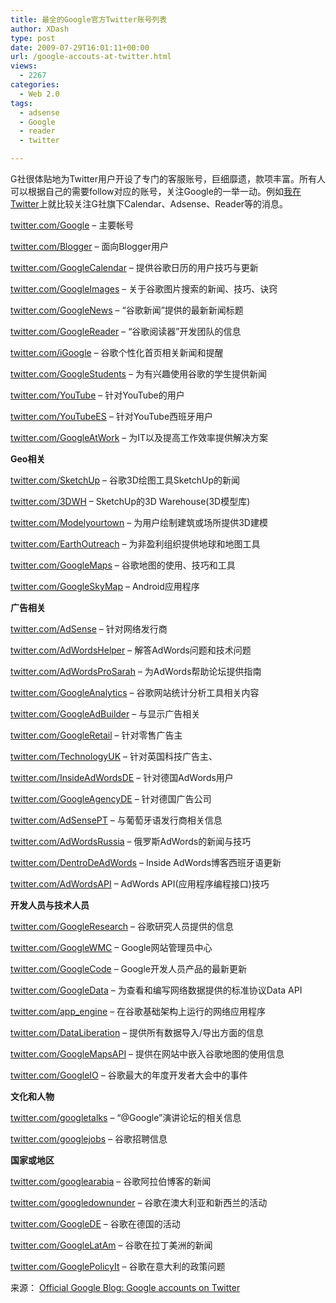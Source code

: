 ```yaml
---
title: 最全的Google官方Twitter账号列表
author: XDash
type: post
date: 2009-07-29T16:01:11+00:00
url: /google-accouts-at-twitter.html
views:
  - 2267
categories:
  - Web 2.0
tags:
  - adsense
  - Google
  - reader
  - twitter

---
```

G社很体贴地为Twitter用户开设了专门的客服账号，巨细靡遗，款项丰富。所有人可以根据自己的需要follow对应的账号，关注Google的一举一动。例如<a href="http://twitter.com/xdash" target="_blank">我在Twitter</a>上就比较关注G社旗下Calendar、Adsense、Reader等的消息。

<a href="http://twitter.com/Google" target="_blank">twitter.com/Google</a> &#8211; 主要帐号

<a href="http://twitter.com/Blogger" target="_blank">twitter.com/Blogger</a> &#8211; 面向Blogger用户

<a href="http://twitter.com/GoogleCalendar" target="_blank">twitter.com/GoogleCalendar</a> &#8211; 提供谷歌日历的用户技巧与更新

<a href="http://twitter.com/GoogleImages" target="_blank">twitter.com/GoogleImages</a> &#8211; 关于谷歌图片搜索的新闻、技巧、诀窍

<a href="http://twitter.com/GoogleNews" target="_blank">twitter.com/GoogleNews</a> &#8211; “谷歌新闻”提供的最新新闻标题

<a href="http://twitter.com/GoogleReader" target="_blank">twitter.com/GoogleReader</a> &#8211; “谷歌阅读器”开发团队的信息

<a href="http://twitter.com/iGoogle" target="_blank">twitter.com/iGoogle</a> &#8211; 谷歌个性化首页相关新闻和提醒

<!--more-->

<a href="http://twitter.com/GoogleStudents" target="_blank">twitter.com/GoogleStudents</a> &#8211; 为有兴趣使用谷歌的学生提供新闻

<a href="http://twitter.com/YouTube" target="_blank">twitter.com/YouTube</a> &#8211; 针对YouTube的用户

<a href="http://twitter.com/YouTubeES" target="_blank">twitter.com/YouTubeES</a> &#8211; 针对YouTube西班牙用户

<a href="http://twitter.com/GoogleAtWork" target="_blank">twitter.com/GoogleAtWork</a> &#8211; 为IT以及提高工作效率提供解决方案

**Geo相关**

<a href="http://twitter.com/SketchUp" target="_blank">twitter.com/SketchUp</a> &#8211; 谷歌3D绘图工具SketchUp的新闻

<a href="http://twitter.com/3DWH" target="_blank">twitter.com/3DWH</a> &#8211; SketchUp的3D Warehouse(3D模型库)

<a href="http://twitter.com/Modelyourtown" target="_blank">twitter.com/Modelyourtown</a> &#8211; 为用户绘制建筑或场所提供3D建模

<a href="http://twitter.com/EarthOutreach" target="_blank">twitter.com/EarthOutreach</a> &#8211; 为非盈利组织提供地球和地图工具

<a href="http://twitter.com/GoogleMaps" target="_blank">twitter.com/GoogleMaps</a> &#8211; 谷歌地图的使用、技巧和工具

<a href="http://twitter.com/GoogleSkyMap" target="_blank">twitter.com/GoogleSkyMap</a> &#8211; Android应用程序

**广告相关**

<a href="http://twitter.com/AdSense" target="_blank">twitter.com/AdSense</a> &#8211; 针对网络发行商

<a href="http://twitter.com/AdWordsHelper" target="_blank">twitter.com/AdWordsHelper</a> &#8211; 解答AdWords问题和技术问题

<a href="http://twitter.com/AdWordsProSarah" target="_blank">twitter.com/AdWordsProSarah</a> &#8211; 为AdWords帮助论坛提供指南

<a href="http://twitter.com/GoogleAnalytics" target="_blank">twitter.com/GoogleAnalytics</a> &#8211; 谷歌网站统计分析工具相关内容

<a href="http://twitter.com/GoogleAdBuilder" target="_blank">twitter.com/GoogleAdBuilder</a> &#8211; 与显示广告相关

<a href="http://twitter.com/GoogleRetail" target="_blank">twitter.com/GoogleRetail</a> &#8211; 针对零售广告主

<a href="http://twitter.com/TechnologyUK" target="_blank">twitter.com/TechnologyUK</a> &#8211; 针对英国科技广告主、

<a href="http://twitter.com/InsideAdWordsDE" target="_blank">twitter.com/InsideAdWordsDE</a> &#8211; 针对德国AdWords用户

<a href="http://twitter.com/GoogleAgencyDE" target="_blank">twitter.com/GoogleAgencyDE</a> &#8211; 针对德国广告公司

<a href="http://twitter.com/AdSensePT" target="_blank">twitter.com/AdSensePT</a> &#8211; 与葡萄牙语发行商相关信息

<a href="http://twitter.com/AdWordsRussia" target="_blank">twitter.com/AdWordsRussia</a> &#8211; 俄罗斯AdWords的新闻与技巧

<a href="http://twitter.com/DentroDeAdWords" target="_blank">twitter.com/DentroDeAdWords</a> &#8211; Inside AdWords博客西班牙语更新

<a href="http://twitter.com/AdWordsAPI" target="_blank">twitter.com/AdWordsAPI</a> &#8211; AdWords API(应用程序编程接口)技巧

**开发人员与技术人员**

<a href="http://twitter.com/GoogleResearch" target="_blank">twitter.com/GoogleResearch</a> &#8211; 谷歌研究人员提供的信息

<a href="http://twitter.com/GoogleWMC" target="_blank">twitter.com/GoogleWMC</a> &#8211; Google网站管理员中心

<a href="http://twitter.com/GoogleCode" target="_blank">twitter.com/GoogleCode</a> &#8211; Google开发人员产品的最新更新

<a href="http://twitter.com/GoogleData" target="_blank">twitter.com/GoogleData</a> &#8211; 为查看和编写网络数据提供的标准协议Data API

<a href="http://twitter.com/app_engine" target="_blank">twitter.com/app_engine</a> &#8211; 在谷歌基础架构上运行的网络应用程序

<a href="http://twitter.com/DataLiberation" target="_blank">twitter.com/DataLiberation</a> &#8211; 提供所有数据导入/导出方面的信息

<a href="http://twitter.com/GoogleMapsAPI" target="_blank">twitter.com/GoogleMapsAPI</a> &#8211; 提供在网站中嵌入谷歌地图的使用信息

<a href="http://twitter.com/GoogleIO" target="_blank">twitter.com/GoogleIO</a> &#8211; 谷歌最大的年度开发者大会中的事件

**文化和人物**

<a href="http://twitter.com/googletalks" target="_blank">twitter.com/googletalks</a> &#8211; “@Google”演讲论坛的相关信息

<a href="http://twitter.com/googlejobs" target="_blank">twitter.com/googlejobs</a> &#8211; 谷歌招聘信息

**国家或地区**

<a href="http://twitter.com/googlearabia" target="_blank">twitter.com/googlearabia</a> &#8211; 谷歌阿拉伯博客的新闻

<a href="http://twitter.com/googledownunder" target="_blank">twitter.com/googledownunder</a> &#8211; 谷歌在澳大利亚和新西兰的活动

<a href="http://twitter.com/GoogleDE" target="_blank">twitter.com/GoogleDE</a> &#8211; 谷歌在德国的活动

<a href="http://twitter.com/GoogleLatAm" target="_blank">twitter.com/GoogleLatAm</a> &#8211; 谷歌在拉丁美洲的新闻

<a href="http://twitter.com/GooglePolicyIt" target="_blank">twitter.com/GooglePolicyIt</a> &#8211; 谷歌在意大利的政策问题

来源： <a href="http://googleblog.blogspot.com/2009/07/google-accounts-on-twitter.html" target="_blank">Official Google Blog: Google accounts on Twitter</a>